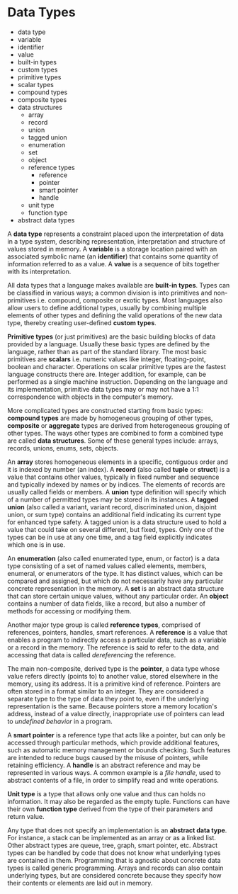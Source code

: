 # Data Types

* data type
* variable
* identifier
* value
* built-in types
* custom types
* primitive types
* scalar types
* compound types
* composite types 
* data structures
  * array
  * record
  * union
  * tagged union
  * enumeration
  * set
  * object
  * reference types
    * reference
    * pointer
    * smart pointer
    * handle
  * unit type
  * function type
* abstract data types


A **data type** represents a constraint placed upon the interpretation of data in a type system, describing representation, interpretation and structure of values stored in memory. A **variable** is a storage location paired with an associated symbolic name (an **identifier**) that contains some quantity of information referred to as a value. A **value** is a sequence of bits together with its interpretation.

All data types that a language makes available are **built-in types**. Types can be classified in various ways; a common division is into primitives and non-primitives i.e. compound, composite or exotic types. Most languages also allow users to define additional types, usually by combining multiple elements of other types and defining the valid operations of the new data type, thereby creating user-defined **custom types**.

**Primitive types** (or just primitives) are the basic building blocks of data provided by a language. Usually these basic types are defined by the language, rather than as part of the standard library. The most basic primitives are **scalars** i.e. numeric values like integer, floating-point, boolean and character. Operations on scalar primitive types are the fastest language constructs there are. Integer addition, for example, can be performed as a single machine instruction. Depending on the language and its implementation, primitive data types may or may not have a 1:1 correspondence with objects in the computer's memory.

More complicated types are constructed starting from basic types: **compound types** are made by homogeneous grouping of other types, **composite** or **aggregate** types are derived from heterogeneous grouping of other types. The ways other types are combined to form a combined type are called **data structures**. Some of these general types include: arrays, records, unions, enums, sets, objects.

An **array** stores homogeneous elements in a specific, contiguous order and it is indexed by number (an index). A **record** (also called **tuple** or **struct**) is a value that contains other values, typically in fixed number and sequence and typically indexed by names or by indices. The elements of records are usually called fields or members. A **union** type definition will specify which of a number of permitted types may be stored in its instances. A **tagged union** (also called a variant, variant record, discriminated union, disjoint union, or sum type) contains an additional field indicating its current type for enhanced type safety. A tagged union is a data structure used to hold a value that could take on several different, but fixed, types. Only one of the types can be in use at any one time, and a tag field explicitly indicates which one is in use. 

An **enumeration** (also called enumerated type, enum, or factor) is a data type consisting of a set of named values called elements, members, enumeral, or enumerators of the type. It has distinct values, which can be compared and assigned, but which do not necessarily have any particular concrete representation in the memory. A **set** is an abstract data structure that can store certain unique values, without any particular order. An **object** contains a number of data fields, like a record, but also a number of methods for accessing or modifying them.

Another major type group is called **reference types**, comprised of references, pointers, handles, smart references. A **reference** is a value that enables a program to indirectly access a particular data, such as a variable or a record in the memory. The reference is said to refer to the data, and accessing that data is called *dereferencing* the reference.

The main non-composite, derived type is the **pointer**, a data type whose value refers directly (points to) to another value, stored elsewhere in the memory, using its address. It is a primitive kind of reference. Pointers are often stored in a format similar to an integer. They are considered a separate type to the type of data they point to, even if the underlying representation is the same. Because pointers store a memory location's address, instead of a value directly, inappropriate use of pointers can lead to *undefined behavior* in a program.

A **smart pointer** is a reference type that acts like a pointer, but can only be accessed through particular methods, which provide additional features, such as automatic memory management or bounds checking. Such features are intended to reduce bugs caused by the misuse of pointers, while retaining efficiency. A **handle** is an abstract reference and may be represented in various ways. A common example is a *file handle*, used to abstract contents of a file, in order to simplify read and write operations.

**Unit type** is a type that allows only one value and thus can holds no information. It may also be regarded as the empty tuple. Functions can have their own **function type** derived from the type of their parameters and return value.

Any type that does not specify an implementation is an **abstract data type**. For instance, a stack can be implemented as an array or as a linked list. Other abstract types are queue, tree, graph, smart pointer, etc. Abstract types can be handled by code that does not know what underlying types are contained in them. Programming that is agnostic about concrete data types is called generic programming. Arrays and records can also contain underlying types, but are considered concrete because they specify how their contents or elements are laid out in memory.
